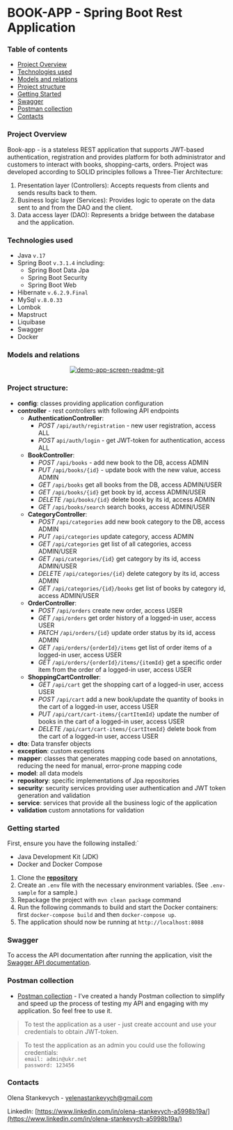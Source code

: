 # BOOK-APP - Spring Boot Rest Application


### Table of contents
* [ Project Overview](#project-overview)
* [ Technologies used](#technologies-used)
* [ Models and relations](#models-and-relations)
* [ Project structure](#project-structure)
* [ Getting Started ](#getting-started)
* [ Swagger ](#swagger)
* [Postman collection](#postman-collection)
* [Contacts](#contacts)


### Project Overview
Book-app - is a stateless REST application that supports JWT-based authentication,
registration and provides platform for both administrator and customers to
interact with books, shopping-carts, orders. Project was developed according to SOLID principles
follows a Three-Tier Architecture:
1. Presentation layer (Controllers): Accepts requests from clients and sends results back to them.
2. Business logic layer (Services): Provides logic to operate on the data sent to and from the DAO and the client.
3. Data access layer (DAO): Represents a bridge between the database and the application.

### Technologies used
* Java  ```v.17```
* Spring Boot ```v.3.1.4``` including:
  + Spring Boot Data Jpa
  + Spring Boot Security
  + Spring Boot Web
* Hibernate ```v.6.2.9.Final```
* MySql ```v.8.0.33```
* Lombok
* Mapstruct
* Liquibase
* Swagger
* Docker

### Models and relations
<div align="center"><a href="https://i.ibb.co/N6ntxJR/image.png"><img src="https://i.ibb.co/7JNjvZh/image.png" alt="demo-app-screen-readme-git" border="0" /></a></div>

### Project structure:
* **config**: classes providing application configuration
* **controller** - rest controllers with following API endpoints
  * **AuthenticationController**:
    * _POST_ ```/api/auth/registration``` - new user registration, access ALL
    * _POST_ ```api/auth/login``` - get JWT-token for authentication, access ALL
  * **BookController**:
    * _POST_ ```/api/books``` - add new book to the DB, access ADMIN
    * _PUT_ ```/api/books/{id}``` - update book with the new value, access ADMIN
    * _GET_ ```/api/books``` get all books from the DB, access ADMIN/USER
    * _GET_ ```/api/books/{id}``` get book by id, access ADMIN/USER
    * _DELETE_ ```/api/books/{id}``` delete book by its id, access ADMIN
    * _GET_ ```/api/books/search``` search books, access ADMIN/USER
  * **CategoryController**:
      * _POST_ ```/api/categories``` add new book category to the DB, access ADMIN
      * _PUT_ ```/api/categories``` update category, access ADMIN
      * _GET_ ```/api/categories``` get list of all categories, access ADMIN/USER
      * _GET_ ```/api/categories/{id}``` get category by its id, access ADMIN/USER
      * _DELETE_ ```/api/categories/{id}``` delete category by its id, access ADMIN
      * _GET_ ```/api/categories/{id}/books``` get list of books by category id, access ADMIN/USER
  * **OrderController**:
    * _POST_ ```/api/orders``` create new order, access USER
    * _GET_ ```/api/orders``` get order history of a logged-in user, access USER
    * _PATCH_ ```/api/orders/{id}``` update order status by its id, access ADMIN
    * _GET_ ```/api/orders/{orderId}/items``` get list of order items of a logged-in user, access USER
    * _GET_ ```/api/orders/{orderId}/items/{itemId}``` get a specific order item from the order of a logged-in user, access USER
  * **ShoppingCartController**:
    * _GET_ ```/api/cart``` get the shopping cart of a logged-in user, access USER
    * _POST_ ```/api/cart``` add a new book/update the quantity of books in the cart of a logged-in user, access USER
    * _PUT_ ```/api/cart/cart-items/{cartItemId}``` update the number of books in the cart of a logged-in user, access USER
    * _DELETE_ ```/api/cart/cart-items/{cartItemId}``` delete book from the cart of a logged-in user, access USER
* **dto**: Data transfer objects
* **exception**: custom exceptions
* **mapper**: classes that generates mapping code based on annotations, reducing the need for manual, error-prone mapping code
* **model**: all data models
* **repository**: specific implementations of Jpa repositories
* **security**: security services providing user authentication and JWT token generation and validation
* **service**: services that provide all the business logic of the application
* **validation** custom annotations for validation

### Getting started
First, ensure you have the following installed:`
- Java Development Kit (JDK)
- Docker and Docker Compose

1. Clone the [**repository**](https://github.com/ystankevych/book-app)
2. Create an `.env` file with the necessary environment variables. (See `.env-sample` for a sample.)
3. Repackage the project with ```mvn clean package``` command
4. Run the following commands to build and start the Docker containers:
  first `docker-compose build` and then ```docker-compose up```.
5. The application should now be running at `http://localhost:8088`

### Swagger
To access the API documentation after running the application, visit the [Swagger API documentation](http://localhost:8088/api/swagger-ui/index.html#/).

### Postman collection
* [Postman collection](https://github.com/ystankevych/book-app/blob/ae18e08b9c210759de86c06915dcc8cdf2afe494/Book.postman_collection.json) - 
I've created a handy Postman collection to simplify and speed up the process of testing my API and engaging with my application. So feel free to use it.
> To test the application as a user - just create account and use your credentials to obtain JWT-token.

> To test the application as an admin you could use the following credentials:  
> ```email: admin@ukr.net```  
> ```password: 123456```

### Contacts
Olena Stankevych -
yelenastankevych@gmail.com

LinkedIn: [https://www.linkedin.com/in/olena-stankevych-a5998b19a/](https://www.linkedin.com/in/olena-stankevych-a5998b19a/)